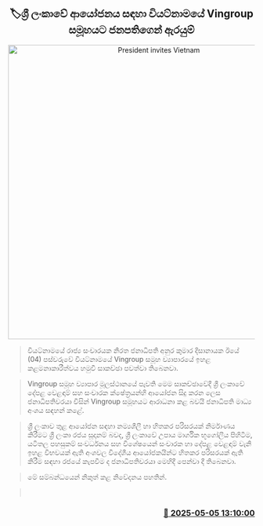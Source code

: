 <p align='center'><b><h2 align='center' title='President invites Vietnam's Vingroup to invest in Sri Lanka'>🏷ශ්‍රී ලංකාවේ ආයෝජනය සඳහා වියට්නාමයේ Vingroup සමූහයට ජනපතිගෙන් ඇරයුම්</h2></b></p>
<p align='center'><img src='https://helakuru.sgp1.cdn.digitaloceanspaces.com/esana/images/lib/anura-president-vingroup.jpg' width='600' alt='President invites Vietnam's Vingroup to invest in Sri Lanka'></p>

> වියට්නාමයේ රාජ්‍ය සංචාරයක නිරත ජනාධිපති අනුර කුමාර දිසානායක ඊයේ (04) පස්වරුවේ වියට්නාමයේ Vingroup සමූහ ව්‍යාපාරයේ ඉහළ කළමනාකාරීත්වය හමුවී සාකච්ඡා පවත්වා තිබෙනවා.

> Vingroup සමූහ ව්‍යාපාර මූලස්ථානයේ පැවති මෙම සාකච්ඡාවේදී ශ්‍රී ලංකාවේ දේපළ වෙළඳාම් සහ සංචාරක ක්ෂේත්‍රයන්හි ආයෝජන සිදු කරන ලෙස ජනාධිපතිවරයා විසින් Vingroup සමූහයට ආරාධනා කළ බවයි ජනාධිපති මාධ්‍ය අංශය සඳහන් කළේ.

> ශ්‍රී ලංකාව තුළ ආයෝජන සඳහා නම්‍යශීලී හා හිතකර පරිසරයක් නිර්මාණය කිරීමට ශ්‍රී ලංකා රජය සූදානම් බවද, ශ්‍රී ලංකාවේ උපාය මාර්ගික භූගෝලීය පිහිටීම, යටිතල පහසුකම් සංවර්ධනය සහ විශේෂයෙන් සංචාරක හා දේපළ වෙළඳාම් වැනි ඉහළ විභවයක් ඇති අංශවල විදේශීය ආයෝජකයින්ට හිතකර පරිසරයක් ඇති කිරීම සඳහා රජයේ කැපවීම ද ජනාධිපතිවරයා මෙහිදී පෙන්වා දී තිබෙනවා.

> මේ සම්බන්ධයෙන් නිකුත් කළ නිවේදනය පහතින්.

>  



<h3 align='right'><a href='https://www.helakuru.lk/esana/p/109811/'>📅 2025-05-05 13:10:00</a></h3>
